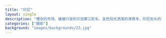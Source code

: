 ```yaml
---
title: "印尼"
layout: single
description: "嘈杂的市场、缓缓行驶的贝加摩三轮车、金色阳光洒落的清真寺，印尼街头的一瞬，往往蕴藏着生活的诗意。"
categories: ["摄影"]
background: "images/backgrounds/23.jpg"
---
```

